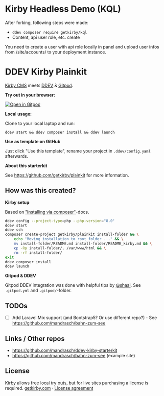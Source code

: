 # Kirby Headless Demo (KQL)

After forking, following steps were made:

-   `ddev composer require getkirby/kql`
-   Content, api user role, etc. create

You need to create a user with api role locally in panel and upload user infos from /site/accounts/ to your deployment instance.

# DDEV Kirby Plainkit

[Kirby CMS](https://getkirby.com/) meets [DDEV](https://ddev.com/) & [Gitpod](https://gitpod.io/).

**Try out in your browser:**

[![Open in Gitpod](https://gitpod.io/button/open-in-gitpod.svg)](https://gitpod.io/#https://github.com/mandrasch/ddev-kirby-plainkit/)

**Local usage:**

Clone to your local laptop and run:

```
ddev start && ddev composer install && ddev launch
```

**Use as template on GitHub**

Just click "Use this template", rename your project in `.ddev/config.yaml` afterwards.

**About this starterkit**

See https://github.com/getkirby/plainkit for more information.

## How was this created?

**Kirby setup**

Based on ["Installing via composer"](https://getkirby.com/docs/cookbook/setup/composer#installing-composer)-docs.

```bash
ddev config --project-type=php --php-version="8.0"
ddev start
ddev ssh
composer create-project getkirby/plainkit install-folder && \
    echo "Moving installation to root folder ..." && \
    mv install-folder/README.md install-folder/README_kirby.md && \
    cp -Rp install-folder/. /var/www/html && \
    rm -rf install-folder/
exit
ddev composer install
ddev launch
```

**Gitpod & DDEV**

Gitpod DDEV integration was done with helpful tips by [@shaal](https://github.com/shaal). See `.gitpod.yml` and `.gitpod/`-folder.

## TODOs

-   [ ] Add Laravel Mix support (and Bootstrap5? Or use different repo?) - See https://github.com/mandrasch/bahn-zum-see

## Links / Other repos

-   https://github.com/mandrasch/ddev-kirby-starterkit
-   https://github.com/mandrasch/bahn-zum-see (example site)

## License

Kirby allows free local try outs, but for live sites purchasing a license is required.
[getkirby.com](https://getkirby.com) · [License agreement](https://getkirby.com/license)
